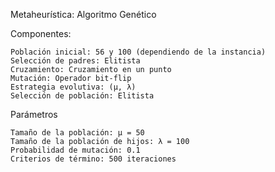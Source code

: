 
Metaheurística: Algoritmo Genético

Componentes:

    Población inicial: 56 y 100 (dependiendo de la instancia)
    Selección de padres: Elitista
    Cruzamiento: Cruzamiento en un punto
    Mutación: Operador bit-flip
    Estrategia evolutiva: (μ, λ)
    Selección de población: Elitista

Parámetros

    Tamaño de la población: μ = 50
    Tamaño de la población de hijos: λ = 100
    Probabilidad de mutación: 0.1
    Criterios de término: 500 iteraciones
